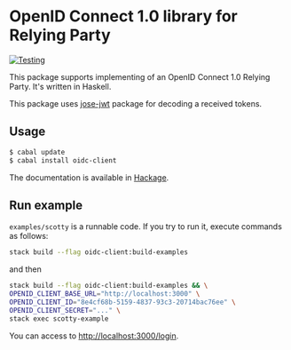 # OpenID Connect 1.0 library for Relying Party

[![Testing](https://github.com/krdlab/haskell-oidc-client/workflows/Testing/badge.svg)](https://github.com/krdlab/haskell-oidc-client/actions?query=workflow%3ATesting)

This package supports implementing of an OpenID Connect 1.0 Relying Party. It's written in Haskell.

This package uses [jose-jwt](http://github.com/tekul/jose-jwt) package for decoding a received tokens.

## Usage

```sh
$ cabal update
$ cabal install oidc-client
```

The documentation is available in [Hackage](https://hackage.haskell.org/package/oidc-client).

## Run example

`examples/scotty` is a runnable code. If you try to run it, execute commands as follows:

```sh
stack build --flag oidc-client:build-examples
```

and then

```sh
stack build --flag oidc-client:build-examples && \
OPENID_CLIENT_BASE_URL="http://localhost:3000" \
OPENID_CLIENT_ID="8e4cf68b-5159-4837-93c3-20714bac76ee" \
OPENID_CLIENT_SECRET="..." \
stack exec scotty-example
```

You can access to <http://localhost:3000/login>.
